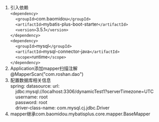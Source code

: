 1.  引入依赖  
    `<dependency>`  
    &nbsp;&nbsp;&nbsp;&nbsp;`<groupId>`com.baomidou`</groupId>`  
    &nbsp;&nbsp;&nbsp;&nbsp;`<artifactId>`mybatis-plus-boot-starter`</artifactId>`  
    &nbsp;&nbsp;&nbsp;&nbsp;`<version>`3.5.1`</version>`  
    `</dependency>`  
    `<dependency>`  
    &nbsp;&nbsp;&nbsp;&nbsp;`<groupId>`mysql`</groupId>`  
    &nbsp;&nbsp;&nbsp;&nbsp;`<artifactId>`mysql-connector-java`</artifactId>`  
    &nbsp;&nbsp;&nbsp;&nbsp;`<scope>`runtime`</scope>`  
    `</dependency>`  
2.  Application添加mapper扫描注解  
@MapperScan("com.roshan.dao")  
3.  配置数据库相关信息  
spring: datasource: url:  
&nbsp;&nbsp;&nbsp;&nbsp;jdbc:mysql://localhost:3306/dynamicTest1?serverTimezone=UTC  
&nbsp;&nbsp;&nbsp;&nbsp;username: root  
&nbsp;&nbsp;&nbsp;&nbsp;password: root  
&nbsp;&nbsp;&nbsp;&nbsp;driver-class-name: com.mysql.cj.jdbc.Driver
4.  mapper继承com.baomidou.mybatisplus.core.mapper.BaseMapper
